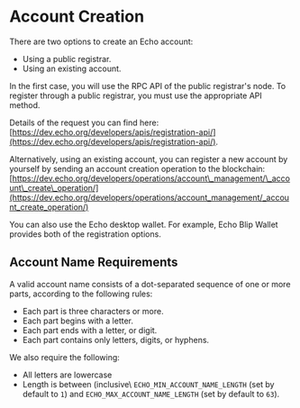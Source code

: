 # Account Creation

There are two options to create an Echo account:

- Using a public registrar.
- Using an existing account.

In the first case, you will use the RPC API of the public registrar's node. To register through a public registrar, you must use the appropriate API method.

Details of the request you can find here: [https://dev.echo.org/developers/apis/registration-api/](https://dev.echo.org/developers/apis/registration-api/).

Alternatively, using an existing account, you can register a new account by yourself by sending an account creation operation to the blockchain: [https://dev.echo.org/developers/operations/account\_management/\_account\_create\_operation/](https://dev.echo.org/developers/operations/account_management/_account_create_operation/)

You can also use the Echo desktop wallet. For example, Echo Blip Wallet provides both of the registration options.

## Account Name Requirements

A valid account name consists of a dot-separated sequence of one or more parts, according to the following rules:

- Each part is three characters or more.
- Each part begins with a letter.
- Each part ends with a letter, or digit.
- Each part contains only letters, digits, or hyphens.

We also require the following:

- All letters are lowercase
- Length is between (inclusive\ `ECHO_MIN_ACCOUNT_NAME_LENGTH` (set by default to `1`) and `ECHO_MAX_ACCOUNT_NAME_LENGTH` (set by default to `63`).
